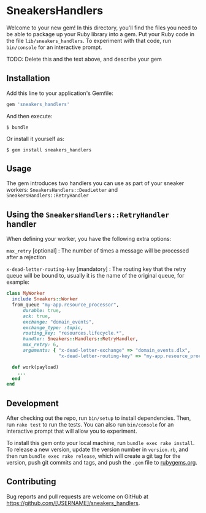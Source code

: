 # SneakersHandlers

Welcome to your new gem! In this directory, you'll find the files you need to be able to package up your Ruby library into a gem. Put your Ruby code in the file `lib/sneakers_handlers`. To experiment with that code, run `bin/console` for an interactive prompt.

TODO: Delete this and the text above, and describe your gem

## Installation

Add this line to your application's Gemfile:

```ruby
gem 'sneakers_handlers'
```

And then execute:

    $ bundle

Or install it yourself as:

    $ gem install sneakers_handlers

## Usage

The gem introduces two handlers you can use as part of your sneaker workers: `SneakersHandlers::DeadLetter` and `SneakersHandlers::RetryHandler`

## Using the `SneakersHandlers::RetryHandler` handler

When defining your worker, you have the following extra options:

`max_retry` [optional] : The number of times a message will be processed after a rejection

`x-dead-letter-routing-key` [mandatory] : The routing key that the retry queue will be bound to, usually it is the name of the original queue, for example:

```ruby
class MyWorker
  include Sneakers::Worker
  from_queue "my-app.resource_processor",
      durable: true,
      ack: true,
      exchange: "domain_events",
      exchange_type: :topic,
      routing_key: "resources.lifecycle.*",
      handler: Sneakers::Handlers::RetryHandler,
      max_retry: 6,
      arguments: { "x-dead-letter-exchange" => "domain_events.dlx",
                   "x-dead-letter-routing-key" => "my-app.resource_processor" }

  def work(payload)
    ...
  end
end                 
```

## Development

After checking out the repo, run `bin/setup` to install dependencies. Then, run `rake test` to run the tests. You can also run `bin/console` for an interactive prompt that will allow you to experiment.

To install this gem onto your local machine, run `bundle exec rake install`. To release a new version, update the version number in `version.rb`, and then run `bundle exec rake release`, which will create a git tag for the version, push git commits and tags, and push the `.gem` file to [rubygems.org](https://rubygems.org).

## Contributing

Bug reports and pull requests are welcome on GitHub at https://github.com/[USERNAME]/sneakers_handlers.
